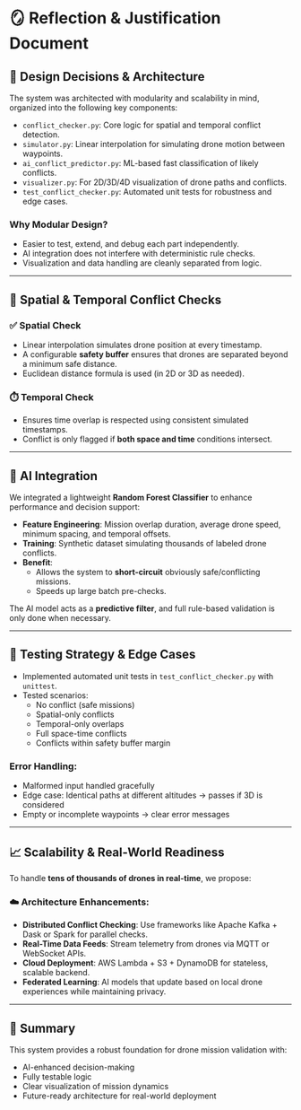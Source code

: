 # 🪞 Reflection & Justification Document

## 🧱 Design Decisions & Architecture

The system was architected with modularity and scalability in mind, organized into the following key components:

- `conflict_checker.py`: Core logic for spatial and temporal conflict detection.
- `simulator.py`: Linear interpolation for simulating drone motion between waypoints.
- `ai_conflict_predictor.py`: ML-based fast classification of likely conflicts.
- `visualizer.py`: For 2D/3D/4D visualization of drone paths and conflicts.
- `test_conflict_checker.py`: Automated unit tests for robustness and edge cases.

### Why Modular Design?

- Easier to test, extend, and debug each part independently.
- AI integration does not interfere with deterministic rule checks.
- Visualization and data handling are cleanly separated from logic.

---

## 🧠 Spatial & Temporal Conflict Checks

### ✅ Spatial Check
- Linear interpolation simulates drone position at every timestamp.
- A configurable **safety buffer** ensures that drones are separated beyond a minimum safe distance.
- Euclidean distance formula is used (in 2D or 3D as needed).

### ⏱️ Temporal Check
- Ensures time overlap is respected using consistent simulated timestamps.
- Conflict is only flagged if **both space and time** conditions intersect.

---

## 🤖 AI Integration

We integrated a lightweight **Random Forest Classifier** to enhance performance and decision support:

- **Feature Engineering**: Mission overlap duration, average drone speed, minimum spacing, and temporal offsets.
- **Training**: Synthetic dataset simulating thousands of labeled drone conflicts.
- **Benefit**: 
  - Allows the system to **short-circuit** obviously safe/conflicting missions.
  - Speeds up large batch pre-checks.

The AI model acts as a **predictive filter**, and full rule-based validation is only done when necessary.

---

## 🧪 Testing Strategy & Edge Cases

- Implemented automated unit tests in `test_conflict_checker.py` with `unittest`.
- Tested scenarios:
  - No conflict (safe missions)
  - Spatial-only conflicts
  - Temporal-only overlaps
  - Full space-time conflicts
  - Conflicts within safety buffer margin

### Error Handling:
- Malformed input handled gracefully
- Edge case: Identical paths at different altitudes → passes if 3D is considered
- Empty or incomplete waypoints → clear error messages

---

## 📈 Scalability & Real-World Readiness

To handle **tens of thousands of drones in real-time**, we propose:

### ☁️ Architecture Enhancements:
- **Distributed Conflict Checking**: Use frameworks like Apache Kafka + Dask or Spark for parallel checks.
- **Real-Time Data Feeds**: Stream telemetry from drones via MQTT or WebSocket APIs.
- **Cloud Deployment**: AWS Lambda + S3 + DynamoDB for stateless, scalable backend.
- **Federated Learning**: AI models that update based on local drone experiences while maintaining privacy.

---

## 🏁 Summary

This system provides a robust foundation for drone mission validation with:
- AI-enhanced decision-making  
- Fully testable logic  
- Clear visualization of mission dynamics  
- Future-ready architecture for real-world deployment
